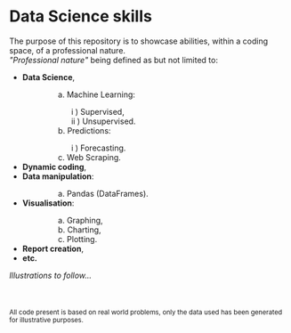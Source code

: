 <h1>Data Science skills</h1>
The purpose of this repository is to showcase abilities, within a coding space, of a professional nature. <br>
<i>"Professional nature"</i> being defined as but not limited to: 
<ul>
  <li><b>Data Science</b>,</li>
  <ul>
    <dd>a. Machine Learning:</dd>
      <ul>
        <dd>i ) Supervised,</dd>
        <dd>ii ) Unsupervised.</dd>
      </ul>
    <dd>b. Predictions:</dd>
      <ul>
        <dd>i ) Forecasting.</dd>
      </ul>
    <dd>c. Web Scraping.</dd>
  </ul>
  <li><b>Dynamic coding</b>,</li>
  <li><b>Data manipulation</b>:</li>
  <ul>
    <dd>a. Pandas (DataFrames).</dd>
  </ul>
  <li><b>Visualisation</b>:</li>
  <ul>
    <dd>a. Graphing,</dd>
    <dd>b. Charting,</dd>
    <dd>c. Plotting.</dd>
  </ul>
  <li><b>Report creation</b>,</li>
  <li><b>etc.</b></li> <!-- Add more content later-->
</ul>
<i>Illustrations to follow...</i>
<br><br><br><br>
<sup>All code present is based on real world problems, only the data used has been generated for illustrative purposes.</sup>
